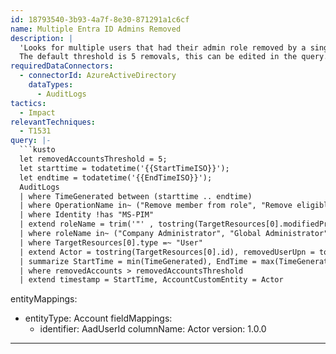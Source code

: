 ```yaml
---
id: 18793540-3b93-4a7f-8e30-871291a1c6cf
name: Multiple Entra ID Admins Removed
description: |
  'Looks for multiple users that had their admin role removed by a single user within a certain period.
  The default threshold is 5 removals, this can be edited in the query.'
requiredDataConnectors:
  - connectorId: AzureActiveDirectory
    dataTypes:
      - AuditLogs
tactics:
  - Impact
relevantTechniques:
  - T1531
query: |-
  ```kusto
  let removedAccountsThreshold = 5;
  let starttime = todatetime('{{StartTimeISO}}');
  let endtime = todatetime('{{EndTimeISO}}');
  AuditLogs
  | where TimeGenerated between (starttime .. endtime)
  | where OperationName in~ ("Remove member from role", "Remove eligible member from role")
  | where Identity !has "MS-PIM"
  | extend roleName = trim('"' , tostring(TargetResources[0].modifiedProperties[1].oldValue))
  | where roleName in~ ("Company Administrator", "Global Administrator") // Add more roles you found interesting here
  | where TargetResources[0].type =~ "User"
  | extend Actor = tostring(TargetResources[0].id), removedUserUpn = tostring(TargetResources[0].userPrincipalName)
  | summarize StartTime = min(TimeGenerated), EndTime = max(TimeGenerated), removedAccounts = dcount(removedUserUpn), removedUserUPN=make_set(removedUserUpn) by Actor
  | where removedAccounts > removedAccountsThreshold
  | extend timestamp = StartTime, AccountCustomEntity = Actor
  ```
entityMappings:
  - entityType: Account
    fieldMappings:
      - identifier: AadUserId
        columnName: Actor
version: 1.0.0
---
```


